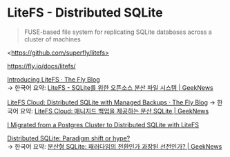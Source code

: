 # LiteFS - Distributed SQLite

> FUSE-based file system for replicating SQLite databases
> across a cluster of machines

<​​https://github.com/superfly/litefs>

<https://fly.io/docs/litefs/>

[Introducing LiteFS · The Fly Blog](https://fly.io/blog/introducing-litefs/) \
→ 한국어 요약:
[LiteFS - SQLite를 위한 오픈소스 분산 파일 시스템 | GeekNews](https://news.hada.io/topic?id=7482)

[LiteFS Cloud: Distributed SQLite with Managed Backups · The Fly Blog](https://fly.io/blog/litefs-cloud/)
→ 한국어 요약:
[LiteFS Cloud: 매니지드 백업을 제공하는 분산 SQLite | GeekNews](https://news.hada.io/topic?id=9671)

[I Migrated from a Postgres Cluster to Distributed SQLite with LiteFS](https://kentcdodds.com/blog/i-migrated-from-a-postgres-cluster-to-distributed-sqlite-with-litefs)

[Distributed SQLite: Paradigm shift or hype?](https://kerkour.com/distributed-sqlite) \
→ 한국어 요약:
[분산형 SQLite: 패러다임의 전환인가 과장된 선전인가? | GeekNews](https://news.hada.io/topic?id=14445)
